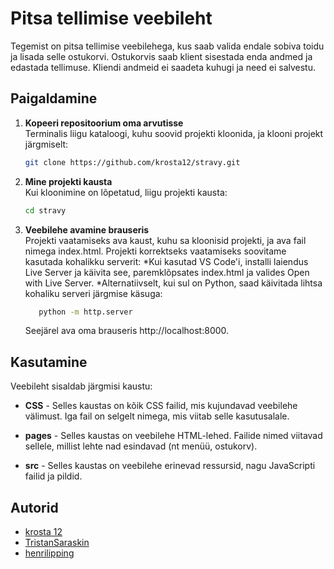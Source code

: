 # Pitsa tellimise veebileht

Tegemist on pitsa tellimise veebilehega, kus saab valida endale sobiva toidu ja lisada selle ostukorvi. Ostukorvis saab klient sisestada enda andmed ja edastada tellimuse. Kliendi andmeid ei saadeta kuhugi ja need ei salvestu.

## Paigaldamine

1. **Kopeeri repositoorium oma arvutisse**  
   Terminalis liigu kataloogi, kuhu soovid projekti kloonida, ja klooni projekt järgmiselt:
    ```bash
    git clone https://github.com/krosta12/stravy.git
    ```  

2. **Mine projekti kausta**  
   Kui kloonimine on lõpetatud, liigu projekti kausta:
   ```bash
   cd stravy
   ```
   
3. **Veebilehe avamine brauseris**  
   Projekti vaatamiseks ava kaust, kuhu sa kloonisid projekti, ja ava fail nimega index.html. Projekti korrektseks vaatamiseks soovitame kasutada kohalikku serverit:
      *Kui kasutad VS Code'i, installi laiendus Live Server ja käivita see, paremklõpsates index.html ja valides Open with Live Server.
      *Alternatiivselt, kui sul on Python, saad käivitada lihtsa kohaliku serveri järgmise käsuga:
   ```bash
      python -m http.server
   ```
   Seejärel ava oma brauseris http://localhost:8000.

## Kasutamine
Veebileht sisaldab järgmisi kaustu:

- **CSS** - 
      Selles kaustas on kõik CSS failid, mis kujundavad veebilehe välimust. Iga fail on selgelt nimega, mis viitab selle kasutusalale.
   
- **pages** - 
      Selles kaustas on veebilehe HTML-lehed. Failide nimed viitavad sellele, millist lehte nad esindavad (nt menüü, ostukorv).
   
- **src** - 
      Selles kaustas on veebilehe erinevad ressursid, nagu JavaScripti failid ja pildid.
  
## Autorid
- [krosta 12](https://github.com/krosta12)
- [TristanSaraskin](https://github.com/TristanSaraskin)
- [henrilipping](https://github.com/henrilipping)
